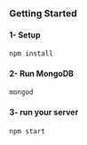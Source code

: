 ### Getting Started

#### 1- Setup
```npm install```

#### 2- Run MongoDB
```mongod```


#### 3- run your server
```npm start```
